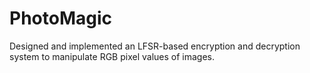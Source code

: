 # PhotoMagic
Designed and implemented an LFSR-based encryption and decryption system to manipulate RGB pixel values of images.
